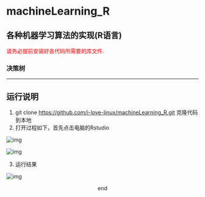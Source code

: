 # machineLearning_R
## 各种机器学习算法的实现(R语言)

<font color=red>请务必提前安装好各代码所需要的库文件.</font>

### 决策树
---
## 运行说明

1. git clone https://github.com/i-love-linux/machineLearning_R.git 克隆代码到本地
2. 打开过程如下，首先点击电脑的Rstudio

![img](https://github.com/i-love-linux/machineLearning_R/blob/master/img/1.png)

![img](https://github.com/i-love-linux/machineLearning_R/blob/master/img/2.png)

3. 运行结果

![img](https://github.com/i-love-linux/machineLearning_R/blob/master/img/3.png)

<center>end</center>

